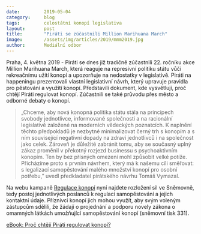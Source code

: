 ```yaml
---
date:         2019-05-04
category:     blog
tags:         celostátní konopí legislativa
layout:       post
title:        "Piráti se zúčastnili Million Marihuana March"
image:        /assets/img/articles/2019/mmm2019.jpg
author:       Mediální odbor
---
```



Praha, 4. května 2019 - Piráti se dnes již tradičně zúčastnili 22. ročníku akce Million Marihuana March, která reaguje na represivní politiku státu vůči rekreačnímu užití konopí a upozorňuje na nedostatky v legislativě. Piráti na happeningu prezentovali vlastní legislativní návrh, který upravuje pravidla pro pěstování a využití konopí. Představili dokument, kde vysvětlují, proč chtějí Piráti regulovat konopí. Zúčastnili se také průvodu přes město a odborné debaty o konopí.

> „Chceme, aby nová konopná politika státu stála na principech svobody jednotlivce, informované společnosti a na racionální legislativě založené na moderních vědeckých poznatcích. K naplnění těchto předpokladů je nezbytné minimalizovat černý trh s konopím a s ním související negativní dopady na zdraví jednotlivců i na společnost jako celek. Zároveň je důležité zabránit tomu, aby se současný uplný zákaz proměnil v překotný rozjezd businessu s psychoaktivním konopím. Ten by bez přísných omezení mohl způsobit velké potíže. Přicházíme proto s prvním návrhem, který má k našemu cíli směřovat: s legalizací samopěstování malého množství konopí pro osobní potřebu,” uvedl předkladatel pirátského návrhu Tomáš Vymazal.

Na webu kampaně [Regulace konopí](http://regulacekonopi.cz) nyní najdete rozložení sil ve Sněmovně, tedy postoj jednotlivých poslanců k regulaci samopěstování a jejich kontaktní údaje. Příznivci konopí jich mohou využít, aby svým voleným zástupcům sdělili, že žádají o projednání a podporu novely zákona o omamných látkách umožňující samopěstování konopí (sněmovní tisk 331).


[eBook: Proč chtějí Piráti regulovat konopí?](http://www.pirati.cz/assets/pdf/ebook-regulace-konopi.pdf)
